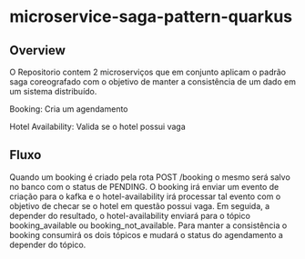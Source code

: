 # microservice-saga-pattern-quarkus

## Overview
O Repositorio contem 2 microserviços que em conjunto aplicam o padrão saga coreografado com o objetivo de manter a consistência de um dado em um sistema distribuído.

Booking: Cria um agendamento

Hotel Availability: Valida se o hotel possui vaga 

## Fluxo
Quando um booking é criado pela rota POST /booking o mesmo será salvo no banco com o status de PENDING. O booking irá enviar um evento de criação para o kafka e o hotel-availability irá processar tal evento com o objetivo de checar se o hotel em questão possui vaga. Em seguida, a depender do resultado, o hotel-availability enviará para o tópico booking_available ou booking_not_available. Para manter a consistência o booking consumirá os dois tópicos e mudará o status do agendamento a depender do tópico.

